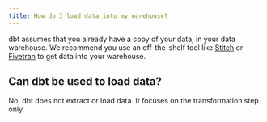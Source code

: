 ```yaml
---
title: How do I load data into my warehouse?
---
```

dbt assumes that you already have a copy of your data, in your data warehouse.
We recommend you use an off-the-shelf tool like [Stitch](https://www.stitchdata.com/)
or [Fivetran](https://fivetran.com/) to get data into your warehouse.

## Can dbt be used to load data?
No, dbt does not extract or load data. It focuses on the transformation step only.
